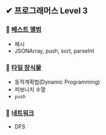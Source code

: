 ## ✔ 프로그래머스 Level 3

### 🎈 [베스트 앨범](https://github.com/saseungmin/daily_coding_dojo/tree/master/programmers/Level%203/%EB%B2%A0%EC%8A%A4%ED%8A%B8%20%EC%95%A8%EB%B2%94)
- 해시
- JSONArray, push, sort, parseInt

### 🎈 [타일 장식물](https://github.com/saseungmin/daily_coding_dojo/tree/master/programmers/Level%203/%ED%83%80%EC%9D%BC%20%EC%9E%A5%EC%8B%9D%EB%AC%BC)
- 동적계획법(Dynamic Programming)
- 피보나치 수열
- `push`

### 🎈 [네트워크](https://github.com/saseungmin/daily_coding_dojo/tree/master/programmers/Level%203/%EB%84%A4%ED%8A%B8%EC%9B%8C%ED%81%AC)
- DFS
